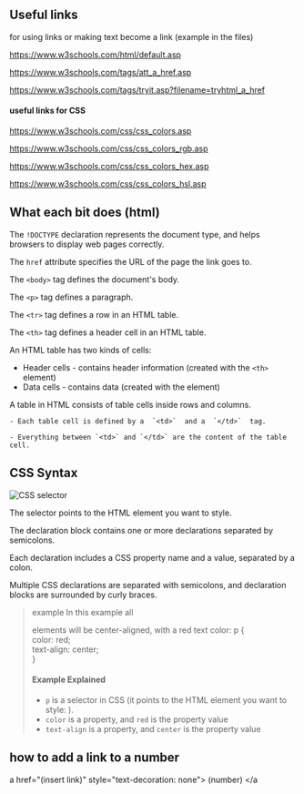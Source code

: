 ## Useful links

for using links or making text become a link (example in the files) 

https://www.w3schools.com/html/default.asp

https://www.w3schools.com/tags/att_a_href.asp

https://www.w3schools.com/tags/tryit.asp?filename=tryhtml_a_href

#### useful links for CSS

https://www.w3schools.com/css/css_colors.asp

https://www.w3schools.com/css/css_colors_rgb.asp

https://www.w3schools.com/css/css_colors_hex.asp

https://www.w3schools.com/css/css_colors_hsl.asp

## What each bit does (html)

The `!DOCTYPE` declaration represents the document type, and helps browsers to display web pages correctly.

The `href` attribute specifies the URL of the page the link goes to.

The `<body>` tag defines the document's body.

The `<p>` tag defines a paragraph.

The `<tr>` tag defines a row in an HTML table.

The  `<th>`  tag defines a header cell in an HTML table.

An HTML table has two kinds of cells:

-   Header cells - contains header information (created with the  `<th>`  element)
-   Data cells - contains data (created with the  [<td>](https://www.w3schools.com/TAGs/tag_td.asp)  element)

A table in HTML consists of table cells inside rows and columns.
	
	- Each table cell is defined by a  `<td>`  and a  `</td>`  tag.

	- Everything between `<td>` and `</td>` are the content of the table cell.

## CSS Syntax

![CSS selector](https://www.w3schools.com/css/img_selector.gif)

The selector points to the HTML element you want to style.

The declaration block contains one or more declarations separated by semicolons.

Each declaration includes a CSS property name and a value, separated by a colon.

Multiple CSS declarations are separated with semicolons, and declaration blocks are surrounded by curly braces.

>example
In this example all <p> elements will be center-aligned, with a red text color:
p  {  
color:  red;  
text-align:  center;  
}
>#### Example Explained
>-   `p`  is a selector in CSS (it points to the HTML element you want to style: ).
>-   `color`  is a property, and  `red`  is the property value
>-   `text-align`  is a property, and  `center`  is the property value

## how to add a link to a number

 a href="(insert link)" style="text-decoration: none"> (number) </a
